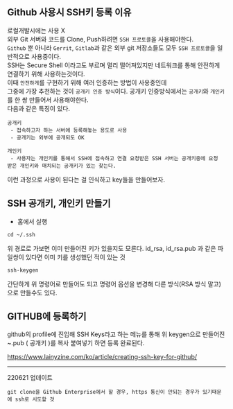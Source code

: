 ## Github 사용시 SSH키 등록 이유
로컬개발시에는 사용 X   
외부 Git 서버와 코드를 Clone, Push하려면 ```SSH 프로토콜```을 사용해야한다.   
```Github``` 뿐 아니라 ```Gerrit```, ```Gitlab```과 같은 외부 git 저장소들도 모두 ```SSH 프로토콜```을 일반적으로 사용중이다.   
SSH는 Secure Shell 이라고도 부르며 멀리 떨어져있지만 네트워크를 통해 안전하게 연결하기 위해 사용하는것이다.   
이때 ```안전하게```를 구현하기 위해 여러 인증하는 방법이 사용중인데  
그중에 가장 추천하는 것이 ```공개키 인증 방식```이다.
공개키 인증방식에서는 ```공개키```와 ```개인키```를 한 쌍 만들어서 사용해야한다.   
다음과 같은 특징이 있다.   
```
공개키
 - 접속하고자 하는 서버에 등록해놓는 용도로 사용
 - 공개키는 외부에 공개되도 OK   
```

```
개인키
 - 사용자는 개인키를 통해서 SSH에 접속하고 연결 요청받은 SSH 서버는 공개키중에 요청 받은 개인키와 매치되는 공개키가 있는 찾는다.
```

이런 과정으로 사용이 된다는 걸 인식하고 key들을 만들어보자.

## SSH 공개키, 개인키 만들기
- 홈에서 실행
```
cd ~/.ssh
```
위 경로로 가보면 이미 만들어진 키가 있을지도 모른다.
id_rsa, id_rsa.pub 과 같은 파일쌍이 있다면 이미 키를 생성했던 적이 있는 것

```
ssh-keygen
```
간단하게 위 명령어로 만들어도 되고 명령어 옵션을 변경해 다른 방식(RSA 방식 말고)으로 만들수도 있다.

## GITHUB에 등록하기
github의 profile에 진입해 SSH Keys라고 하는 메뉴를 통해 위 keygen으로 만들어진 ~.pub ( 공개키 )를 복사 붙여넣기 하면 등록 완료된다.

https://www.lainyzine.com/ko/article/creating-ssh-key-for-github/

---------------------------------------
220621 업데이트
```
git clone을 Github Enterprise에서 할 경우, https 통신이 안되는 경우가 있기때문에 ssh로 시도할 것
```
